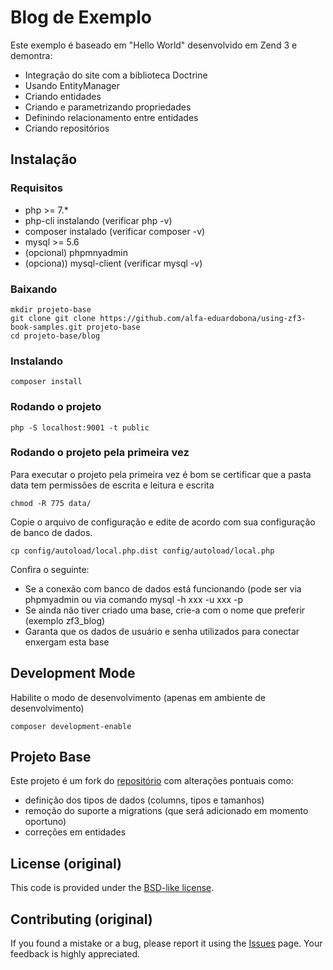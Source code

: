 Blog de Exemplo
==================================================

Este exemplo é baseado em "Hello World" desenvolvido em Zend 3 e demontra:

  * Integração do site com a biblioteca Doctrine
  * Usando EntityManager
  * Criando entidades
  * Criando e parametrizando propriedades
  * Definindo relacionamento entre entidades
  * Criando repositórios

## Instalação

### Requisitos

- php >= 7.*
- php-cli instalando (verificar php -v)
- composer instalado (verificar composer -v)
- mysql >= 5.6
- (opcional) phpmnyadmin
- (opciona)) mysql-client (verificar mysql -v)

### Baixando

```
mkdir projeto-base
git clone git clone https://github.com/alfa-eduardobona/using-zf3-book-samples.git projeto-base
cd projeto-base/blog
```

### Instalando

```
composer install
```

### Rodando o projeto

```
php -S localhost:9001 -t public
```

### Rodando o projeto pela primeira vez

Para executar o projeto pela primeira vez é bom se certificar que a 
pasta data tem permissões de escrita e leitura e escrita

```
chmod -R 775 data/
```

Copie o arquivo de configuração e edite de acordo com sua configuração de banco de dados.

```
cp config/autoload/local.php.dist config/autoload/local.php
```

Confira o seguinte:

- Se a conexão com banco de dados está funcionando (pode ser via phpmyadmin ou via comando mysql -h xxx -u xxx -p
- Se ainda não tiver criado uma base, crie-a com o nome que preferir (exemplo zf3_blog)
- Garanta que os dados de usuário e senha utilizados para conectar enxergam esta base

## Development Mode

Habilite o modo de desenvolvimento (apenas em ambiente de desenvolvimento)

```
composer development-enable
```

## Projeto Base

Este projeto é um fork do [repositório](https://github.com/olegkrivtsov/using-zf3-book-samples/tree/master/blog) com alterações pontuais como:

- definição dos tipos de dados (columns, tipos e tamanhos)
- remoção do suporte a migrations (que será adicionado em momento oportuno)
- correções em entidades

## License (original)

This code is provided under the [BSD-like license](https://en.wikipedia.org/wiki/BSD_licenses). 

## Contributing (original)

If you found a mistake or a bug, please report it using the [Issues](https://github.com/olegkrivtsov/using-zf3-book-samples/issues) page. Your feedback is highly appreciated.
